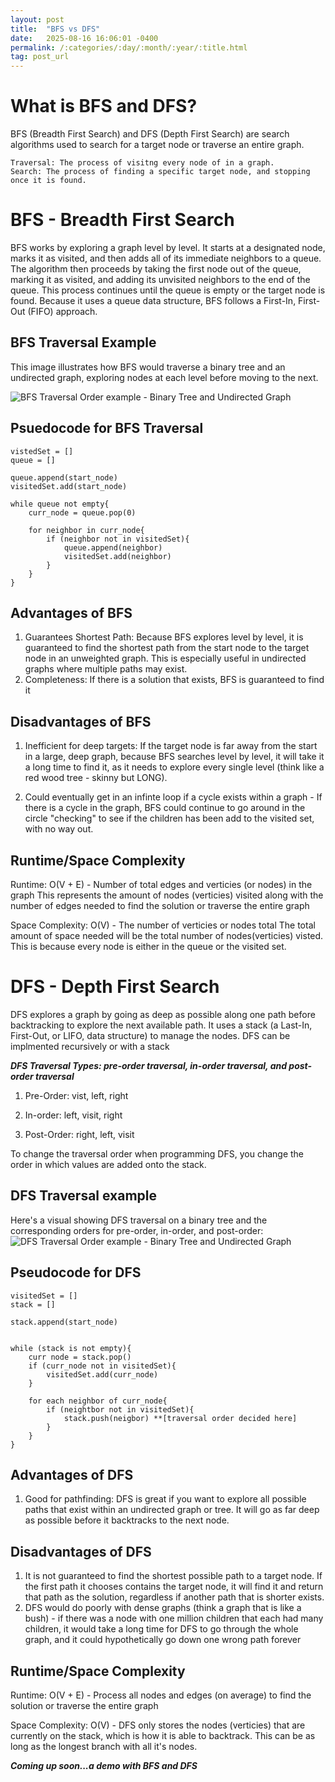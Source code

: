 ```yaml
---
layout: post
title:  "BFS vs DFS"
date:   2025-08-16 16:06:01 -0400
permalink: /:categories/:day/:month/:year/:title.html
tag: post_url
---
```


# What is BFS and DFS?
BFS (Breadth First Search) and DFS (Depth First Search) are search algorithms used to search for a target node or traverse an entire graph.

```
Traversal: The process of visitng every node of in a graph.
Search: The process of finding a specific target node, and stopping once it is found.
```

# BFS - Breadth First Search 
BFS works by exploring a graph level by level. It starts at a designated node, marks it as visited, and then adds all of its immediate neighbors to a queue. The algorithm then proceeds by taking the first node out of the queue, marking it as visited, and adding its unvisited neighbors to the end of the queue. This process continues until the queue is empty or the target node is found. Because it uses a queue data structure, BFS follows a First-In, First-Out (FIFO) approach.

## BFS Traversal Example
This image illustrates how BFS would traverse a binary tree and an undirected graph, exploring nodes at each level before moving to the next.

![BFS Traversal Order example - Binary Tree and Undirected Graph](/images/1_BFS_Traversal_Order_Example.png)

## Psuedocode for BFS Traversal 
```
vistedSet = []
queue = []

queue.append(start_node)
visitedSet.add(start_node)

while queue not empty{
    curr_node = queue.pop(0)
    
    for neighbor in curr_node{
        if (neighbor not in visitedSet){
            queue.append(neighbor)
            visitedSet.add(neighbor)
        }
    }
}
```

## Advantages of BFS
1. Guarantees Shortest Path: Because BFS explores level by level, it is guaranteed to find the shortest path from the start node to the target node in an unweighted graph. This is especially useful in undirected graphs where multiple paths may exist.
2. Completeness: If there is a solution that exists, BFS is guaranteed to find it  

## Disadvantages of BFS
1. Inefficient for deep targets: If the target node is far away from the start in a large, deep graph, because BFS searches level by level, it will take it a long time to find it, as it needs to explore every single level (think like a red wood tree - skinny but LONG). 

2. Could eventually get in an infinte loop if a cycle exists within a graph - If there is a cycle in the graph, BFS could continue to go  around in the circle "checking" to see if the children has been add to the visited set, with no way out.

## Runtime/Space Complexity
Runtime: 
O(V + E) - Number of total edges and verticies (or nodes) in the graph 
This represents the amount of nodes (verticies) visited along with the number of edges needed to find the solution or traverse the entire graph 

Space Complexity: 
O(V) - The number of verticies or nodes total
The total amount of space needed will be the total number of nodes(verticies) visted. This is because every node is either in the queue or the visited set. 

# DFS - Depth First Search 
DFS explores a graph by going as deep as possible along one path before backtracking to explore the next available path. It uses a stack (a Last-In, First-Out, or LIFO, data structure) to manage the nodes. 
DFS can be implmented recursively or with a stack 

***DFS Traversal Types: pre-order traversal, in-order traversal, and post-order traversal***

1. Pre-Order: vist, left, right 

2. In-order: left, visit, right

3. Post-Order: right, left, visit

To change the traversal order when programming DFS, you change the order in which values are added onto the stack.

## DFS Traversal example
Here's a visual showing DFS traversal on a binary tree and the corresponding orders for pre-order, in-order, and post-order: 
![DFS Traversal Order example - Binary Tree and Undirected Graph](/images/DFS_Traversal_Order.png)
## Pseudocode for DFS  
```
visitedSet = [] 
stack = []

stack.append(start_node)


while (stack is not empty){
    curr node = stack.pop()
    if (curr_node not in visitedSet){
        visitedSet.add(curr_node)
    }

    for each neighbor of curr_node{
        if (neightbor not in visitedSet){
            stack.push(neigbor) **[traversal order decided here]
        }
    }
}
```

## Advantages of DFS
1. Good for pathfinding: DFS is great if you want to explore all possible paths that exist within an undirected graph or tree. It will go as far deep as possible before it backtracks to the next node. 


## Disadvantages of DFS
1. It is not guaranteed to find the shortest possible path to a target node. If the first path it chooses contains the target node, it will find it and return that path as the solution, regardless if another path that is shorter exists. 
2. DFS would do poorly with dense graphs (think a graph that is like a bush) - if there was a node with one million children that each had many children, it would take a long time for DFS to go through the whole graph, and it could hypothetically go down one wrong path forever

## Runtime/Space Complexity
Runtime: 
O(V + E) - Process all nodes and edges (on average) to find the solution or traverse the entire graph

Space Complexity: 
O(V) - DFS only stores the nodes (verticies) that are currently on the stack, which is how it is able to backtrack. This can be as long as the longest branch with all it's nodes.

***Coming up soon...a demo with BFS and DFS***